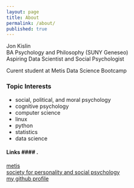 ```yaml
---
layout: page
title: About
permalink: /about/
published: true
---
```


Jon Kislin  
BA Psychology and Philosophy (SUNY Geneseo)  
Aspiring Data Scientist and Social Psychologist

Curent student at Metis Data Science Bootcamp  
  
### Topic Interests ###
- social, political, and moral psychology
- cognitive psychology
- computer science
- linux
- python
- statistics
- data science

#### Links #### . 
[metis](http://thisismetis.com)  
[society for personality and social psychology](http://spsp.org)  
[my github profile](https://github.com/jonkislin)
